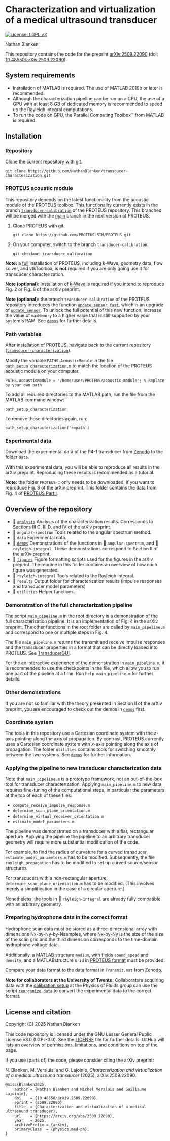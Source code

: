 # Characterization and virtualization of a medical ultrasound transducer

[![License: LGPL v3](https://img.shields.io/badge/License-LGPL_v3-blue.svg)](LICENSE)

Nathan Blanken

This repository contains the code for the preprint
[arXiv:2509.22090](https://arxiv.org/abs/2509.22090)
(doi: [10.48550/arXiv.2509.22090](https://doi.org/10.48550/arXiv.2509.22090)).

## System requirements

- Installation of MATLAB is required. The use of MATLAB 2019b or later is recommended.
- Although the characterization pipeline can be run on a CPU, the use of a GPU with at least 8 GB of dedicated memory is recommended to speed up the Rayleigh integral computations.
- To run the code on GPU, the Parallel Computing Toolbox™ from MATLAB is required.


## Installation

### Repository

Clone the current repository with git.
```
git clone https://github.com/NathanBlanken/transducer-characterization.git
```

### PROTEUS acoustic module

This repository depends on the latest functionality from the acoustic module of the PROTEUS toolbox.
This functionality currently exists in the branch
[`transducer-calibration`](https://github.com/PROTEUS-SIM/PROTEUS/tree/transducer-calibration) of the PROTEUS repository.
This branched will be merged with the
[main](https://github.com/PROTEUS-SIM/PROTEUS) branch in the next version of PROTEUS.

1. Clone PROTEUS with git:
   ```
   git clone https://github.com/PROTEUS-SIM/PROTEUS.git
   ```

3. On your computer, switch to the branch `transducer-calibration`:
   ```
   git checkout transducer-calibration
   ```

**Note:** a [full](https://github.com/PROTEUS-SIM/PROTEUS?tab=readme-ov-file#installation-of-the-simulator)
installation of PROTEUS, including k-Wave, geometry data, flow solver, and vtkToolbox, is **not** required
if you are only going use it for transducer characterization.

**Note (optional):** installation of [k-Wave](https://github.com/PROTEUS-SIM/PROTEUS?tab=readme-ov-file#k-wave) is required
if you intend to reproduce Fig. 2 or Fig. 8 of the arXiv preprint.

**Note (optional):** the branch `transducer-calibration` of the PROTEUS repository introduces the function [`update_sensor_fast`](https://github.com/PROTEUS-SIM/PROTEUS/blob/transducer-calibration/acoustic-module/update_sensor_fast.m), which is an upgrade of [`update_sensor`](https://github.com/PROTEUS-SIM/PROTEUS/blob/transducer-calibration/acoustic-module/update_sensor.m). To unlock the full potential of this new function, increase the value of `maxMemory` to a higher value that is still supported by your system's RAM. See [`demos`](demos) for further details.

### Path variables

After installation of PROTEUS, navigate back to the current repository ([`transducer-characterization`](.)).

Modify the variable `PATHS.AcousticModule` in the file [`path_setup_characterization.m`](path_setup_characterization.m)
to match the location of the PROTEUS acoustic module on your computer.
```
PATHS.AcousticModule = '/home/user/PROTEUS/acoustic-module'; % Replace by your own path
```

To add all required directories to the MATLAB path, run the file from the MATLAB command window:
```
path_setup_characterization
```
To remove those directories again, run:
```
path_setup_characterization('rmpath')
```


### Experimental data

Download the experimental data of the P4-1 transducer from
[Zenodo](https://doi.org/10.5281/zenodo.17095584)
to the folder `data`.

With this experimental data, you will be able to reproduce all results in the arXiv preprint.
Reproducing these results is recommended as a tutorial.

**Note:** the folder `PROTEUS-I` only needs to be downloaded,
if you want to reproduce Fig. 8 of the arXiv preprint.
This folder contains the data from Fig. 4 of [PROTEUS Part I](https://ieeexplore.ieee.org/document/10597664).

## Overview of the repository

- 📂 [`analysis`](analysis) Analysis of the characterization results.
  Corresponds to Sections III C, III D, and IV of the arXiv preprint.
- 📂 `angular-spectrum` Tools related to the angular spectrum method.
- 📂 `data` Experimental data.
- 📂 [`demos`](demos) Demonstrations of the functions in 📂 `angular-spectrum`, and 📂 `rayleigh-integral`.
  These demonstrations correspond to Section II of the arXiv preprint.
- 📂 [`figures`](figures) Figure formatting scripts used for the figures in the arXiv preprint.
  The readme in this folder contains an overview of how each figure was generated.
- 📂 `rayleigh-integral` Tools related to the Rayleigh integral.
- 📂 `results` Output folder for characterization results
    (impulse responses and transducer model parameters)
- 📂 `utilities` Helper functions.


### Demonstration of the full characterization pipeline

The script [`main_pipeline.m`](main_pipeline.m) in the root directory is
a demonstration of the full characterization pipeline.
It is an implementation of Fig. 4 in the arXiv preprint.
The other functions in the root folder are called by `main_pipeline.m` and
correspond to one or multiple steps in Fig. 4.

The file `main_pipeline.m` returns the transmit and receive impulse responses
and the transducer properties in a format that can be directly loaded into PROTEUS.
See [TransducerGUI](https://github.com/PROTEUS-SIM/PROTEUS/blob/main/documentation/TransducerGUI.md).

For the an interactive experience of the demonstration in `main_pipeline.m`,
it is recommended to use the checkpoints in the file,
which allow you to run one part of the pipeline at a time.
Run `help main_pipeline.m` for further details.

### Other demonstrations

If you are not so familiar with the theory presented in Section II of the arXiv preprint,
you are encouraged to check out the demos in [`demos`](demos) first.

### Coordinate system

The tools in this repository use a Cartesian coordinate system with the *z*-axis pointing along the axis of propagation.
By contrast, PROTEUS currently uses a Cartesian coordinate system with *x*-axis pointing along the axis of propagation.
The folder `utilities` contains tools for switching smoothly between the two systems.
See [`demos`](demos) for further information.

### Applying the pipeline to new transducer characterization data

Note that `main_pipeline.m` is a prototype framework, not an out-of-the-box tool
for transducer characterization.
Applying `main_pipeline.m` to new data requires fine-tuning of the computational steps,
in particular the parameters at the top of each of these files:
 - `compute_receive_impulse_response.m`
 - `determine_scan_plane_orientation.m`
 - `determine_virtual_receiver_orientation.m`
 - `estimate_model_parameters.m`

The pipeline was demonstrated on a transducer with a flat, rectangular aperture.
Applying the pipeline the pipeline to an arbitrary transducer geometry will require more substantial modification of the code.

For example, to find the radius of curvature for a curved transducer, `estimate_model_parameters.m` has to be modified.
Subsequently, the file `rayleigh_propagation` has to be modified to set up curved source/sensor structures.

For transducers with a non-rectangular aperture, `determine_scan_plane_orientation.m` has to be modified.
(This involves merely a simplification in the case of a circular aperture.)

Nonetheless, the tools in 📂 `rayleigh-integral` are already fully compatible with an arbitrary geometry.

### Preparing hydrophone data in the correct format

Hydrophone scan data must be stored as a three-dimensional array with dimensions Nx-by-Ny-by-Nsamples,
where Nx-by-Ny is the size of the size of the scan grid and the third dimension corresponds to the time-domain hydrophone voltage data.

Additionally,
a MATLAB structure `medium`, with fields `sound_speed` and `density`, and
a MATLABstructure `Grid` in [PROTEUS format](https://github.com/PROTEUS-SIM/PROTEUS/blob/main/acoustic-module/define_grid.m) must be provided.

Compare your data format to the data format in `Transmit.mat` from [Zenodo](https://doi.org/10.5281/zenodo.17095584).

**Note for collaborators at the University of Twente:**
Collaborators acquiring data with the [calibration setup](https://github.com/NathanBlanken/calibration-setup) at the Physics of Fluids group
can use the script [`reorganize_data`](utilities/reorganize_data.m)
to convert the experimental data to the correct format.


## License and citation

Copyright (C) 2025 Nathan Blanken

This code repository is licensed under the GNU Lesser General Public License v3.0 (LGPL-3.0).
See the [LICENSE](./LICENSE) file for further details.
GitHub will lists an overview of permissions, limitations, and conditions on top of the page.

If you use (parts of) the code, please consider citing the arXiv preprint:

N. Blanken, M. Versluis, and G. Lajoinie,
_Characterization and virtualization of a medical ultrasound transducer_ (2025),
arXiv:2509.22090.

```
@misc{Blanken2025,
    author = {Nathan Blanken and Michel Versluis and Guillaume Lajoinie},
    doi    = {10.48550/arXiv.2509.22090},
    eprint = {2509.22090},
    title  = {Characterization and virtualization of a medical ultrasound transducer},
    url    = {https://arxiv.org/abs/2509.22090},
    year   = 2025,
    archivePrefix = {arXiv},
    primaryClass  = {physics.med-ph},
}

```
